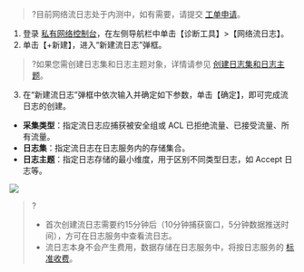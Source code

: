 >?目前网络流日志处于内测中，如有需要，请提交 [工单申请](https://console.cloud.tencent.com/workorder/category)。
>
1. 登录 [私有网络控制台](https://console.cloud.tencent.com/vpc/vpc?rid=1)，在左侧导航栏中单击【诊断工具】>【网络流日志】。
2. 单击【+新建】，进入“新建流日志”弹框。
>?如果您需创建日志集和日志主题对象，详情请参见 [创建日志集和日志主题](https://cloud.tencent.com/document/product/682/18967)。
3. 在“新建流日志”弹框中依次输入并确定如下参数，单击【确定】，即可完成流日志的创建。
 - **采集类型**：指定流日志应捕获被安全组或 ACL 已拒绝流量、已接受流量、所有流量。
 - **日志集**：指定流日志在日志服务内的存储集合。
 - **日志主题**：指定日志存储的最小维度，用于区别不同类型日志，如 Accept 日志等。

![](https://main.qcloudimg.com/raw/377e6e10c4f5ddb9afdd11489e652f67.png)
>?
>- 首次创建流日志需要约15分钟后（10分钟捕获窗口，5分钟数据推送时间），方可在日志服务中查看流日志。
>- 流日志本身不会产生费用，数据存储在日志服务中，将按日志服务的 [标准收费](https://cloud.tencent.com/document/product/614/11323)。


